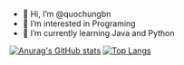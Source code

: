 - 👋 Hi, I’m @quochungbn
- 👀 I’m interested in Programing
- 🌱 I’m currently learning Java and Python

[![Anurag's GitHub stats](https://github-readme-stats.vercel.app/api?username=quochungbn)](https://github.com/anuraghazra/github-readme-stats)
[![Top Langs](https://github-readme-stats.vercel.app/api/top-langs/?username=quochungbn)](https://github.com/anuraghazra/github-readme-stats)


